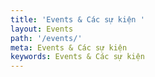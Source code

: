 ```yaml
---
title: 'Events & Các sự kiện '
layout: Events
path: '/events/'
meta: Events & Các sự kiện 
keywords: Events & Các sự kiện 
---
```

